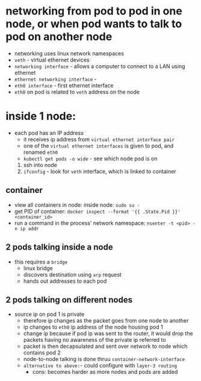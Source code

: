 # networking from pod to pod in one node, or when pod wants to talk to pod on another node

- networking uses linux network namespaces
- `veth` - virtual ethernet devices
- `networking interface` - allows a computer to connect to a LAN using ethernet
- `ethernet networking interface` - 
- `eth0 interface` - first ethernet interface
- `eth0` on pod is related to `veth` address on the node

# inside 1 node:
- each pod has an IP address
    - it receives ip address from `virtual ethernet interface pair`
    - one of the `virtual ethernet interfaces` is given to pod, and renamed `eth0`
    - `kubectl get pods -o wide` - see which node pod is on
    1. ssh into node
    2. `ifconfig` - look for `veth` interface, which is linked to container

## container
- view all containers in node: inside node: `sudo su -`
- get PID of container: `docker inspect --format '{{ .State.Pid }}' <container_id>`
- run a command in the process' network namespace: `nsenter -t <pid> -n ip addr`

## 2 pods talking inside a node
- this requires a `bridge`
    - linux bridge
    - discovers destination using `arp` request
    - hands out addresses to each pod

## 2 pods talking on different nodes
- source ip on pod 1 is private 
    - therefore ip changes as the packet goes from one node to another
    - ip changes to `eth0` ip address of the node housing pod 1
    - change ip because if pod ip was sent to the router, it would drop the packets having no awareness of the private ip referred to
    - packet is then decapsulated and sent over network to node which contains pod 2
    - node-to-node talking is done thruu `container-network-interface`
    - `alternative to above:`- could configure with `layer-3 routing`
        - cons: becomes harder as more nodes and pods are added
